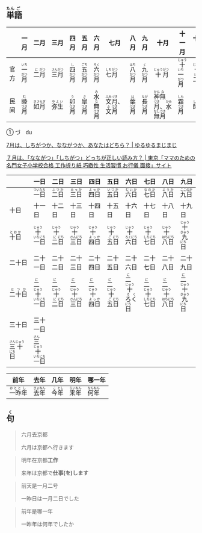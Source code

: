 ## <ruby>単<rt>たん</rt>語<rt>ご</rt></ruby>

|     | 一月                                    | 二月                                   | 三月                                    | 四月                                   | 五月                                    | 六月                                              | 七月                                                                         | 八月                                    | 九月                                    | 十月                                                                                                 | 十一月                                                | 十二月                                               | 几月                                    |
| --- | ------------------------------------- | ------------------------------------ | ------------------------------------- | ------------------------------------ | ------------------------------------- | ----------------------------------------------- | -------------------------------------------------------------------------- | ------------------------------------- | ------------------------------------- | -------------------------------------------------------------------------------------------------- | -------------------------------------------------- | ------------------------------------------------- | ------------------------------------- |
| 官方  | <ruby>一<rt>いち</rt>月<rt>がつ</rt></ruby> | <ruby>二<rt>に</rt>月<rt>がつ</rt></ruby> | <ruby>三<rt>さん</rt>月<rt>がつ</rt></ruby> | <ruby>四<rt>し</rt>月<rt>がつ</rt></ruby> | <ruby>五<rt>ごち</rt>月<rt>がつ</rt></ruby> | <ruby>六<rt>ろく</rt>月<rt>がつ</rt></ruby>           | <ruby>七<rt>しち</rt>月<rt>がつ</rt></ruby>                                      | <ruby>八<rt>はち</rt>月<rt>がつ</rt></ruby> | <ruby>九<rt>く</rt>月<rt>がつ</rt></ruby>  | <ruby>十<rt>じゅう</rt>月<rt>がつ</rt></ruby>                                                             | <ruby>十<rt>じゅう</rt>一<rt>いち</rt>月<rt>がつ</rt></ruby> | <ruby>十<rt>じゅう</rt>二<rt>に</rt>月<rt>がつ</rt></ruby> | <ruby>何<rt>なん</rt>月<rt>がつ</rt></ruby> |
| 民间  | <ruby>睦<rt>む</rt>月<rt>つき</rt></ruby>  | <ruby>如月<rt>きさらぎ</rt></ruby>         | <ruby>弥生<rt>やよい</rt></ruby>           | <ruby>卯<rt>う</rt>月<rt>づき</rt></ruby> | <ruby>皐<rt>さ</rt>月<rt>つき</rt></ruby>  | <ruby>水<rt>み</rt>無<rt>な</rt>月<rt>づき</rt></ruby> | <ruby>文<rt>ふみ</rt>月<rt>づき</rt></ruby>、<ruby>文<rt>ふ</rt>月<rt>づき</rt></ruby> | <ruby>葉<rt>は</rt>月<rt>づき</rt></ruby>  | <ruby>長<rt>なが</rt>月<rt>つき</rt></ruby> | <ruby>神<rt>かん</rt>無<rt>な</rt>月<rt>づき</rt></ruby>、<ruby>水<rt>かみ</rt>無<rt>なし</rt>月<rt>づき</rt></ruby> | <ruby>霜<rt>しも</rt>月<rt>つき</rt></ruby>              | <ruby>師走<rt>しわす</rt></ruby>                       |                                       |

① づ　du

[7月は、しちがつか、なながつか、あなたはどちら？ | ゆるゆるまじまじ](https://yurumazi.com/2018/06/26/koyomi-13/)

[７月は、「なながつ」「しちがつ」どっちが正しい読み方？ | 東京「ママのための名門女子小学校合格 工作折り紙 巧緻性 生活習慣 お行儀 面接」サイト](https://advice-seirin.com/2019/04/18/%EF%BC%97%E6%9C%88%E3%81%AF%E3%80%81%E3%80%8C%E3%81%AA%E3%81%AA%E3%81%8C%E3%81%A4%E3%80%8D%E3%80%8C%E3%81%97%E3%81%A1%E3%81%8C%E3%81%A4%E3%80%8D%E3%81%A9%E3%81%A3%E3%81%A1%E3%81%8C%E6%AD%A3%E3%81%97/)

|                                                    | 一日                                                             | 二日                                                           | 三日                                                            | 四日                                                  | 五日                                                           | 六日                                                             | 七日                                                            | 八日                                                            | 九日                                                             |
| -------------------------------------------------- | -------------------------------------------------------------- | ------------------------------------------------------------ | ------------------------------------------------------------- | --------------------------------------------------- | ------------------------------------------------------------ | -------------------------------------------------------------- | ------------------------------------------------------------- | ------------------------------------------------------------- | -------------------------------------------------------------- |
|                                                    | <ruby>一日<rt>ついたち</rt></ruby>                                   | <ruby>二日<rt>ふつか</rt></ruby>                                  | <ruby>三日<rt>みっか</rt></ruby>                                   | <ruby>四日<rt>よっか</rt></ruby>                         | <ruby>五日<rt>いつか</rt></ruby>                                  | <ruby>六日<rt>むいか</rt></ruby>                                    | <ruby>七日<rt>なのか</rt></ruby>                                   | <ruby>八日<rt>ようか</rt></ruby>                                   | <ruby>九日<rt>ここのか</rt></ruby>                                   |
| 十日                                                 | 十一日                                                            | 十二日                                                          | 十三日                                                           | 十四日                                                 | 十五日                                                          | 十六日                                                            | 十七日                                                           | 十八日                                                           | 十九日                                                            |
| <ruby>十日<rt>とおか</rt></ruby>                        | <ruby>十<rt>じゅう</rt>一<rt>いち</rt>日<rt>にち</rt></ruby>             | <ruby>十<rt>じゅう</rt>二<rt>に</rt>日<rt>にち</rt></ruby>            | <ruby>十<rt>じゅう</rt>三<rt>さん</rt>日<rt>にち</rt></ruby>            | <ruby>十<rt>じゅう</rt>四日<rt>よっか</rt></ruby>            | <ruby>十<rt>じゅう</rt>五<rt>ご</rt>日<rt>にち</rt></ruby>            | <ruby>十<rt>じゅう</rt>六<rt>ろく</rt>日<rt>にち</rt></ruby>             | <ruby>十<rt>じゅう</rt>七<rt>しち</rt>日<rt>にち</rt></ruby>            | <ruby>十<rt>じゅう</rt>八<rt>はち</rt>日<rt>にち</rt></ruby>            | <ruby>十<rt>じゅう</rt>九<rt>きゅう</rt>日<rt>にち</rt></ruby>            |
| 二十日                                                | 二十一日                                                           | 二十二日                                                         | 二十三日                                                          | 二十四日                                                | 二十五日                                                         | 二十六日                                                           | 二十七日                                                          | 二十八日                                                          | 二十九日                                                           |
| <ruby>二十日<rt>はつか</rt></ruby>                       | <ruby>二<rt>に</rt>十<rt>じゅう</rt>一<rt>いち</rt>日<rt>にち</rt></ruby>  | <ruby>二<rt>に</rt>十<rt>じゅう</rt>二<rt>に</rt>日<rt>にち</rt></ruby> | <ruby>二<rt>に</rt>十<rt>じゅう</rt>三<rt>さん</rt>日<rt>にち</rt></ruby> | <ruby>二<rt>に</rt>十<rt>じゅう</rt>四日<rt>よっか</rt></ruby> | <ruby>二<rt>に</rt>十<rt>じゅう</rt>五<rt>ご</rt>日<rt>にち</rt></ruby> | <ruby>二<rt>に</rt>十<rt>じゅう</rt>ろく<rt>ろく</rt>日<rt>にち</rt></ruby> | <ruby>二<rt>に</rt>十<rt>じゅう</rt>七<rt>しち</rt>日<rt>にち</rt></ruby> | <ruby>二<rt>に</rt>十<rt>じゅう</rt>八<rt>はち</rt>日<rt>にち</rt></ruby> | <ruby>二<rt>に</rt>十<rt>じゅう</rt>九<rt>きゅう</rt>日<rt>にち</rt></ruby> |
| 三十日                                                | 三十一日                                                           |                                                              |                                                               |                                                     |                                                              |                                                                |                                                               |                                                               |                                                                |
| <ruby>三<rt>さん</rt>十<rt>じゅう</rt>日<rt>にち</rt></ruby> | <ruby>三<rt>さん</rt>十<rt>じゅう</rt>一<rt>いち</rt>日<rt>にち</rt></ruby> |                                                              |                                                               |                                                     |                                                              |                                                                |                                                               |                                                               |                                                                |

| 前年                                     | 去年                                    | 几年                                   | 明年                                    | 哪一年                                   |
| -------------------------------------- | ------------------------------------- | ------------------------------------ | ------------------------------------- | ------------------------------------- |
| <ruby>一昨<rt>おとと</rt>年<rt>し</rt></ruby> | <ruby>去<rt>きょ</rt>年<rt>ねん</rt></ruby> | <ruby>今<rt>こ</rt>年<rt>とし</rt></ruby> | <ruby>来<rt>らい</rt>年<rt>ねん</rt></ruby> | <ruby>何<rt>なん</rt>年<rt>ねん</rt></ruby> |

## <ruby>句<rt>く</rt></ruby>

> 六月去京都
> 
> 六月は京都へ行きます

> 明年在京都**工作**
> 
> 来年は京都で**仕事(を)します**

> 前天是一月二号
> 
> 一昨日は一月二日でした

> 前年是哪一年
> 
> 一昨年は何年でしたか
